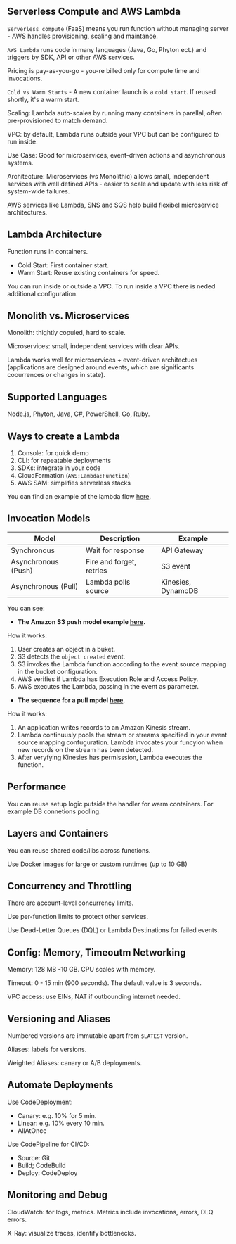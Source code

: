 ## Serverless Compute and AWS Lambda

`Serverless compute` (FaaS) means you run function without managing server - AWS handles provisioning, scaling and maintance.

`AWS Lambda` runs code in many languages (Java, Go, Phyton ect.) and triggers by SDK, API or other AWS services.

Pricing is pay-as-you-go - you-re billed only for compute time and invocations.

`Cold vs Warm Starts` - A new container launch is a `cold start`. If reused shortly, it's a warm start.

Scaling: Lambda auto-scales by running many containers in parellal, often pre-provisioned to match demand.

VPC: by default, Lambda runs outside your VPC but can be configured to run inside.

Use Case: Good for microservices, event-driven actions and asynchronous systems.

Architecture: Microservices (vs Monolithic) allows small, independent services with well defined APIs - easier to scale and update with less risk of system-wide failures.

AWS services like Lambda, SNS and SQS help build flexibel microservice architectures.

## Lambda Architecture

Function runs in containers.

- Cold Start: First container start.
- Warm Start: Reuse existing containers for speed.

You can run inside or outside a VPC. To run inside a VPC there is neded additional configuration.

## Monolith vs. Microservices

Monolith: thightly copuled, hard to scale.

Microservices: small, independent services with clear APIs.

Lambda works well for microservices + event-driven architectues (applications are designed around events, which are significants coourrences or changes in state).

## Supported Languages

Node.js, Phyton, Java, C#, PowerShell, Go, Ruby.

## Ways to create a Lambda

1. Console: for quick demo
2. CLI: for repeatable deployments
3. SDKs: integrate in your code
4. CloudFormation (`AWS:Lambda:Function`)
5. AWS SAM: simplifies serverless stacks

You can find an example of the lambda flow [here](diagrams/lambda-flow.svg).

## Invocation Models


| Model               | Description              | Example            |
| ------------------- | ------------------------ | ------------------ |
| Synchronous         | Wait for response        | API Gateway        |
| Asynchronous (Push) | Fire and forget, retries | S3 event          |
| Asynchronous (Pull) | Lambda polls source      | Kinesies, DynamoDB |

You can see:

- **The Amazon S3 push model example [here](diagrams/push-model.svg).**

How it works:

1. User creates an object in a buket.
2. S3 detects the `object created` event.
3. S3 invokes the Lambda function according to the event source mapping in the bucket configuration.
4. AWS verifies if Lambda has Execution Role and Access Policy.
5. AWS executes the Lambda, passing in the event as parameter.

- **The sequence for a pull mpdel [here](diagrams/pull-model.svg).**

How it works:

1. An application writes records to an Amazon Kinesis stream.
2. Lambda continuusly pools the stream or streams specified in your event source mapping confuguration. Lambda invocates your funcyion when new records on the stream has been detected.
3. After veryfying Kinesies has permisssion, Lambda executes the function.

## Performance

You can reuse setup logic putside the handler for warm containers. For example DB connetions pooling.


## Layers and Containers

You can reuse shared code/libs across functions.

Use Docker images for large or custom runtimes (up to 10 GB)


## Concurrency and Throttling

There are account-level concurrency limits.

Use per-function limits to protect other services.

Use Dead-Letter Queues (DQL) or Lambda Destinations for failed events.


## Config: Memory, Timeoutm Networking

Memory: 128 MB -10 GB. CPU scales with memory.

Timeout: 0 - 15 min (900 seconds). The default value is 3 seconds.

VPC access: use EINs, NAT if outbounding internet needed.


## Versioning and Aliases

Numbered versions are immutable apart from `$LATEST` version.

Aliases: labels for versions.

Weighted Aliases: canary or A/B deployments.


## Automate Deployments

Use CodeDeployment:

- Canary: e.g. 10% for 5 min.
- Linear: e.g. 10% every 10 min.
- AllAtOnce

Use CodePipeline for CI/CD:

- Source: Git
- Build; CodeBuild
- Deploy: CodeDeploy


## Monitoring and Debug

CloudWatch: for logs, metrics. Metrics include invocations, errors, DLQ errors.

X-Ray: visualize traces, identify bottlenecks.
